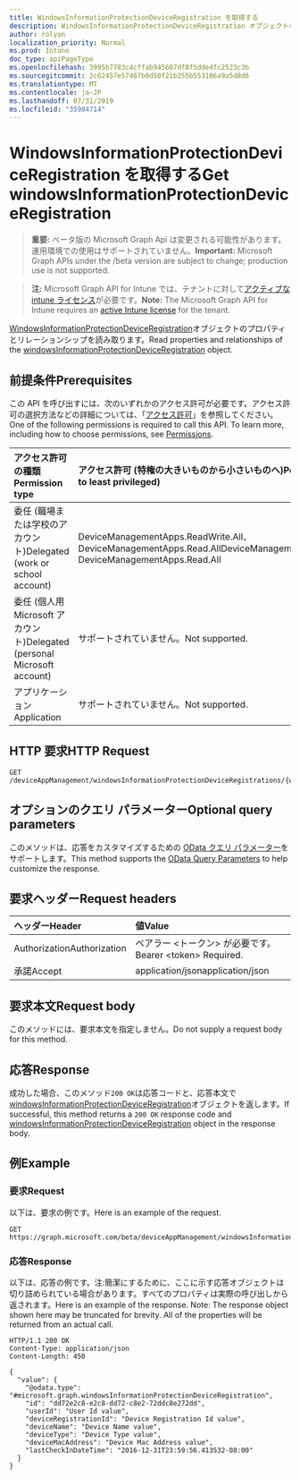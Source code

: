 ```yaml
---
title: WindowsInformationProtectionDeviceRegistration を取得する
description: WindowsInformationProtectionDeviceRegistration オブジェクトのプロパティとリレーションシップを読み取ります。
author: rolyon
localization_priority: Normal
ms.prod: Intune
doc_type: apiPageType
ms.openlocfilehash: 3995b7783c4cffab945607df8f5dde4fc2523c3b
ms.sourcegitcommit: 2c62457e57467b8d50f21b255b553106a9a5d8d6
ms.translationtype: MT
ms.contentlocale: ja-JP
ms.lasthandoff: 07/31/2019
ms.locfileid: "35984714"
---
```

# <a name="get-windowsinformationprotectiondeviceregistration"></a><span data-ttu-id="eaca3-103">WindowsInformationProtectionDeviceRegistration を取得する</span><span class="sxs-lookup"><span data-stu-id="eaca3-103">Get windowsInformationProtectionDeviceRegistration</span></span>

> <span data-ttu-id="eaca3-104">**重要:** ベータ版の Microsoft Graph Api は変更される可能性があります。運用環境での使用はサポートされていません。</span><span class="sxs-lookup"><span data-stu-id="eaca3-104">**Important:** Microsoft Graph APIs under the /beta version are subject to change; production use is not supported.</span></span>

> <span data-ttu-id="eaca3-105">**注:** Microsoft Graph API for Intune では、テナントに対して[アクティブな intune ライセンス](https://go.microsoft.com/fwlink/?linkid=839381)が必要です。</span><span class="sxs-lookup"><span data-stu-id="eaca3-105">**Note:** The Microsoft Graph API for Intune requires an [active Intune license](https://go.microsoft.com/fwlink/?linkid=839381) for the tenant.</span></span>

<span data-ttu-id="eaca3-106">[WindowsInformationProtectionDeviceRegistration](../resources/intune-mam-windowsinformationprotectiondeviceregistration.md)オブジェクトのプロパティとリレーションシップを読み取ります。</span><span class="sxs-lookup"><span data-stu-id="eaca3-106">Read properties and relationships of the [windowsInformationProtectionDeviceRegistration](../resources/intune-mam-windowsinformationprotectiondeviceregistration.md) object.</span></span>

## <a name="prerequisites"></a><span data-ttu-id="eaca3-107">前提条件</span><span class="sxs-lookup"><span data-stu-id="eaca3-107">Prerequisites</span></span>
<span data-ttu-id="eaca3-p101">この API を呼び出すには、次のいずれかのアクセス許可が必要です。アクセス許可の選択方法などの詳細については、「[アクセス許可](/graph/permissions-reference)」を参照してください。</span><span class="sxs-lookup"><span data-stu-id="eaca3-p101">One of the following permissions is required to call this API. To learn more, including how to choose permissions, see [Permissions](/graph/permissions-reference).</span></span>

|<span data-ttu-id="eaca3-110">アクセス許可の種類</span><span class="sxs-lookup"><span data-stu-id="eaca3-110">Permission type</span></span>|<span data-ttu-id="eaca3-111">アクセス許可 (特権の大きいものから小さいものへ)</span><span class="sxs-lookup"><span data-stu-id="eaca3-111">Permissions (from most to least privileged)</span></span>|
|:---|:---|
|<span data-ttu-id="eaca3-112">委任 (職場または学校のアカウント)</span><span class="sxs-lookup"><span data-stu-id="eaca3-112">Delegated (work or school account)</span></span>|<span data-ttu-id="eaca3-113">DeviceManagementApps.ReadWrite.All、DeviceManagementApps.Read.All</span><span class="sxs-lookup"><span data-stu-id="eaca3-113">DeviceManagementApps.ReadWrite.All, DeviceManagementApps.Read.All</span></span>|
|<span data-ttu-id="eaca3-114">委任 (個人用 Microsoft アカウント)</span><span class="sxs-lookup"><span data-stu-id="eaca3-114">Delegated (personal Microsoft account)</span></span>|<span data-ttu-id="eaca3-115">サポートされていません。</span><span class="sxs-lookup"><span data-stu-id="eaca3-115">Not supported.</span></span>|
|<span data-ttu-id="eaca3-116">アプリケーション</span><span class="sxs-lookup"><span data-stu-id="eaca3-116">Application</span></span>|<span data-ttu-id="eaca3-117">サポートされていません。</span><span class="sxs-lookup"><span data-stu-id="eaca3-117">Not supported.</span></span>|

## <a name="http-request"></a><span data-ttu-id="eaca3-118">HTTP 要求</span><span class="sxs-lookup"><span data-stu-id="eaca3-118">HTTP Request</span></span>
<!-- {
  "blockType": "ignored"
}
-->
``` http
GET /deviceAppManagement/windowsInformationProtectionDeviceRegistrations/{windowsInformationProtectionDeviceRegistrationId}
```

## <a name="optional-query-parameters"></a><span data-ttu-id="eaca3-119">オプションのクエリ パラメーター</span><span class="sxs-lookup"><span data-stu-id="eaca3-119">Optional query parameters</span></span>
<span data-ttu-id="eaca3-120">このメソッドは、応答をカスタマイズするための [OData クエリ パラメーター](https://docs.microsoft.com/en-us/graph/query-parameters)をサポートします。</span><span class="sxs-lookup"><span data-stu-id="eaca3-120">This method supports the [OData Query Parameters](https://docs.microsoft.com/en-us/graph/query-parameters) to help customize the response.</span></span>

## <a name="request-headers"></a><span data-ttu-id="eaca3-121">要求ヘッダー</span><span class="sxs-lookup"><span data-stu-id="eaca3-121">Request headers</span></span>
|<span data-ttu-id="eaca3-122">ヘッダー</span><span class="sxs-lookup"><span data-stu-id="eaca3-122">Header</span></span>|<span data-ttu-id="eaca3-123">値</span><span class="sxs-lookup"><span data-stu-id="eaca3-123">Value</span></span>|
|:---|:---|
|<span data-ttu-id="eaca3-124">Authorization</span><span class="sxs-lookup"><span data-stu-id="eaca3-124">Authorization</span></span>|<span data-ttu-id="eaca3-125">ベアラー &lt;トークン&gt; が必要です。</span><span class="sxs-lookup"><span data-stu-id="eaca3-125">Bearer &lt;token&gt; Required.</span></span>|
|<span data-ttu-id="eaca3-126">承諾</span><span class="sxs-lookup"><span data-stu-id="eaca3-126">Accept</span></span>|<span data-ttu-id="eaca3-127">application/json</span><span class="sxs-lookup"><span data-stu-id="eaca3-127">application/json</span></span>|

## <a name="request-body"></a><span data-ttu-id="eaca3-128">要求本文</span><span class="sxs-lookup"><span data-stu-id="eaca3-128">Request body</span></span>
<span data-ttu-id="eaca3-129">このメソッドには、要求本文を指定しません。</span><span class="sxs-lookup"><span data-stu-id="eaca3-129">Do not supply a request body for this method.</span></span>

## <a name="response"></a><span data-ttu-id="eaca3-130">応答</span><span class="sxs-lookup"><span data-stu-id="eaca3-130">Response</span></span>
<span data-ttu-id="eaca3-131">成功した場合、このメソッド`200 OK`は応答コードと、応答本文で[windowsInformationProtectionDeviceRegistration](../resources/intune-mam-windowsinformationprotectiondeviceregistration.md)オブジェクトを返します。</span><span class="sxs-lookup"><span data-stu-id="eaca3-131">If successful, this method returns a `200 OK` response code and [windowsInformationProtectionDeviceRegistration](../resources/intune-mam-windowsinformationprotectiondeviceregistration.md) object in the response body.</span></span>

## <a name="example"></a><span data-ttu-id="eaca3-132">例</span><span class="sxs-lookup"><span data-stu-id="eaca3-132">Example</span></span>

### <a name="request"></a><span data-ttu-id="eaca3-133">要求</span><span class="sxs-lookup"><span data-stu-id="eaca3-133">Request</span></span>
<span data-ttu-id="eaca3-134">以下は、要求の例です。</span><span class="sxs-lookup"><span data-stu-id="eaca3-134">Here is an example of the request.</span></span>
``` http
GET https://graph.microsoft.com/beta/deviceAppManagement/windowsInformationProtectionDeviceRegistrations/{windowsInformationProtectionDeviceRegistrationId}
```

### <a name="response"></a><span data-ttu-id="eaca3-135">応答</span><span class="sxs-lookup"><span data-stu-id="eaca3-135">Response</span></span>
<span data-ttu-id="eaca3-p102">以下は、応答の例です。注:簡潔にするために、ここに示す応答オブジェクトは切り詰められている場合があります。すべてのプロパティは実際の呼び出しから返されます。</span><span class="sxs-lookup"><span data-stu-id="eaca3-p102">Here is an example of the response. Note: The response object shown here may be truncated for brevity. All of the properties will be returned from an actual call.</span></span>
``` http
HTTP/1.1 200 OK
Content-Type: application/json
Content-Length: 450

{
  "value": {
    "@odata.type": "#microsoft.graph.windowsInformationProtectionDeviceRegistration",
    "id": "dd72e2c8-e2c8-dd72-c8e2-72ddc8e272dd",
    "userId": "User Id value",
    "deviceRegistrationId": "Device Registration Id value",
    "deviceName": "Device Name value",
    "deviceType": "Device Type value",
    "deviceMacAddress": "Device Mac Address value",
    "lastCheckInDateTime": "2016-12-31T23:59:56.413532-08:00"
  }
}
```





